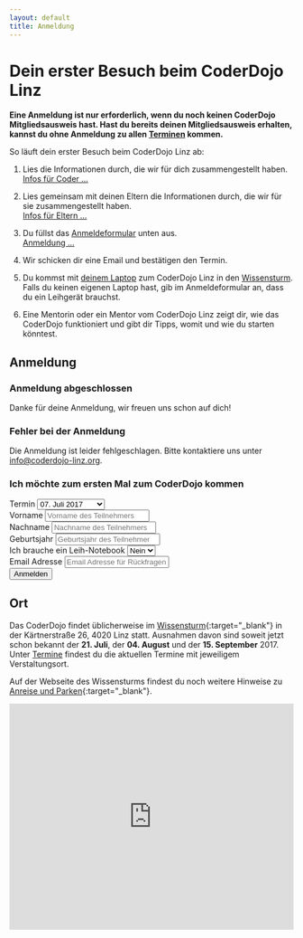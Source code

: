 ```yaml
---
layout: default
title: Anmeldung
---
```


# Dein erster Besuch beim CoderDojo Linz

**Eine Anmeldung ist nur erforderlich, wenn du noch keinen CoderDojo Mitgliedsausweis hast. Hast du bereits deinen Mitgliedsausweis erhalten, kannst du ohne Anmeldung zu allen <a href="termine.html">Terminen</a> kommen.**

So läuft dein erster Besuch beim CoderDojo Linz ab:

1. Lies die Informationen durch, die wir für dich zusammengestellt haben.<br/>
   <a class="btn btn-material-light-blue-700" href="/infos/kinder.html" target="_blank">Infos für Coder&nbsp;...</a>&nbsp;

1. Lies gemeinsam mit deinen Eltern die Informationen durch, die wir für sie zusammengestellt haben.<br/>
   <a class="btn btn-material-light-blue-700" href="/infos/kinder.html" target="_blank">Infos für Eltern&nbsp;...</a>&nbsp;

1. Du füllst das <a href="#form">Anmeldeformular</a> unten aus.<br/>
   <a class="btn btn-material-light-blue-700" href="#form">Anmeldung&nbsp;...</a>&nbsp;

1. Wir schicken dir eine Email und bestätigen den Termin.

1. Du kommst mit <a href="/infos/eltern.html#Laptop" target="_blank">deinem Laptop</a> zum CoderDojo Linz in den <a href="#Wissensturm">Wissensturm</a>. Falls du keinen eigenen Laptop hast, gib im Anmeldeformular an, dass du ein Leihgerät brauchst.

1. Eine Mentorin oder ein Mentor vom CoderDojo Linz zeigt dir, wie das CoderDojo funktioniert und gibt dir Tipps, womit und wie du starten könntest.

## <a name="form" />Anmeldung

<div class="row registration-form">
  <div class="col-sm-10 col-md-8 col-lg-6">
    <div class="card card-block">
        <div class="registration-finished hide">
            <h3>Anmeldung abgeschlossen</h3>
            <p>Danke für deine Anmeldung, wir freuen uns schon auf dich!</p>
        </div>
        <div class="registration-error hide">
            <h3>Fehler bei der Anmeldung</h3>
            <p>Die Anmeldung ist leider fehlgeschlagen. Bitte kontaktiere uns unter <a href="mailto:info@coderdojo-linz.org">info@coderdojo-linz.org</a>.</p>
        </div>
        <form class="registration" id="registration-form">
            <h3>Ich möchte zum ersten Mal zum CoderDojo kommen</h3>
            <div class="form-group">
                <label for="event">Termin</label>
                <select id="event" class="form-control">
                    <option value="5919f5569f2c1ef8394502f5">07. Juli 2017</option>
                    <option value="5919f5589f2c1ef8394502f6">21. Juli 2017</option>
                    <option value="5919f55a9f2c1ef8394502f7">04. August 2017</option>
                    <option value="5919f55c9f2c1ef8394502f8">18. August 2017</option>
                </select>
            </div>
            <div class="form-group">
                <label for="givenName">Vorname</label>
                <input type="text" class="form-control" id="givenName" placeholder="Vorname des Teilnehmers" required="required" 
                    oninvalid="this.setCustomValidity('Gib bitte den Vornamen des Teilnehmers an.')" oninput="setCustomValidity('')">
            </div>
            <div class="form-group">
                <label for="familyName">Nachname</label>
                <input type="text" class="form-control" id="familyName" placeholder="Nachname des Teilnehmers" required="required" 
                    oninvalid="this.setCustomValidity('Gib bitte den Nachnamen des Teilnehmers an.')" oninput="setCustomValidity('')">
            </div>
            <div class="form-group">
                <label for="yearOfBirth">Geburtsjahr</label>
                <input type="number" class="form-control" id="yearOfBirth" placeholder="Geburtsjahr des Teilnehmers" required="required"
                    oninvalid="this.setCustomValidity('Gib bitte das Geburtsjahr des Teilnehmers an.')" oninput="setCustomValidity('')">
            </div>
            <div class="form-group">
                <label for="rentalNotebook">Ich brauche ein Leih-Notebook</label>
                <select id="rentalNotebook" class="form-control">
                    <option value="no">Nein</option>
                    <option value="yes">Ja</option>
                </select>
            </div>
            <div class="form-group">
                <label for="email">Email Adresse</label>
                <input type="email" class="form-control" id="email" placeholder="Email Adresse für Rückfragen und Infos" required="required"
                    oninvalid="this.setCustomValidity('Gib uns bitte eine Email-Adresse, unter dir wir dich bei Fragen oder Termin-Änderungen erreichen können.')" oninput="setCustomValidity('')">
            </div>
            <div class="pull-right">
                <button type="submit" class="btn btn-material-light-blue-700">Anmelden</button>
            </div>
        </form>
    </div>
  </div>
</div>


## <a name="Wissensturm" />Ort

Das CoderDojo findet üblicherweise im [Wissensturm](http://www.linz.at/wissensturm/){:target="_blank"} in der Kärtnerstraße 26, 4020 Linz statt.
Ausnahmen davon sind soweit jetzt schon bekannt der **21. Juli**, der **04. August** und der **15. September** 2017. Unter [Termine](termine.html) findest du die aktuellen Termine mit jeweiligem Verstaltungsort.

Auf der Webseite des Wissensturms findest du noch weitere Hinweise zu [Anreise und Parken](http://www.linz.at/wissensturm/anreise.asp){:target="_blank"}.

<iframe frameborder="0" style="border: 0; width: 100%; height: 400px;" src="https://www.google.com/maps/embed/v1/place?q=Wissensturm%20Volkshochschule%20Linz%20Stadtbibliothek%2C%20K%C3%A4rntnerstra%C3%9Fe%2C%20Linz%2C%20Austria&key=AIzaSyAAgaQBWJByXn9NNkGVGGRFRxGXUWXxBXE" allowfullscreen></iframe>

<script language="javascript">

$("#registration-form").submit(function () {
    var url = "https://prod-26.northeurope.logic.azure.com:443/workflows/b6064052cfbc4d7995dfcd32ce28899a/triggers/manual/paths/invoke?api-version=2016-06-01&sp=%2Ftriggers%2Fmanual%2Frun&sv=1.0&sig=rFRMP5l-GmN8t0k0h2YHd98T5zMZp3DitjsQDmnkTos";

    var eventId = $("#event").val();

    var registration = {
        "eventId": eventId,
        "participants": {
            "email": $("#email").val(),
            "givenName": $("#givenName").val(),
            "familyName": $("#familyName").val(),
            "yearOfBirth": $("#yearOfBirth").val()
        },
        "needsComputer": $("#rentalNotebook").val() == "yes" ? true : false
    };

    $.post(url, JSON.stringify(registration), function(data) {
        $(".registration-finished").removeClass("hide");
        $(".registration").addClass("hide");
    }).fail(function() {
        $(".registration-error").removeClass("hide");
        $(".registration").addClass("hide");
    });

    return false;
});

</script>
